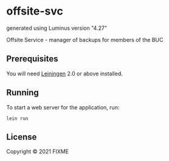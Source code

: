 # offsite-svc

generated using Luminus version "4.27"

Offsite Service - manager of backups for members of the BUC 
    

## Prerequisites

You will need [Leiningen][1] 2.0 or above installed.

[1]: https://github.com/technomancy/leiningen

## Running

To start a web server for the application, run:

    lein run 

## License

Copyright © 2021 FIXME
